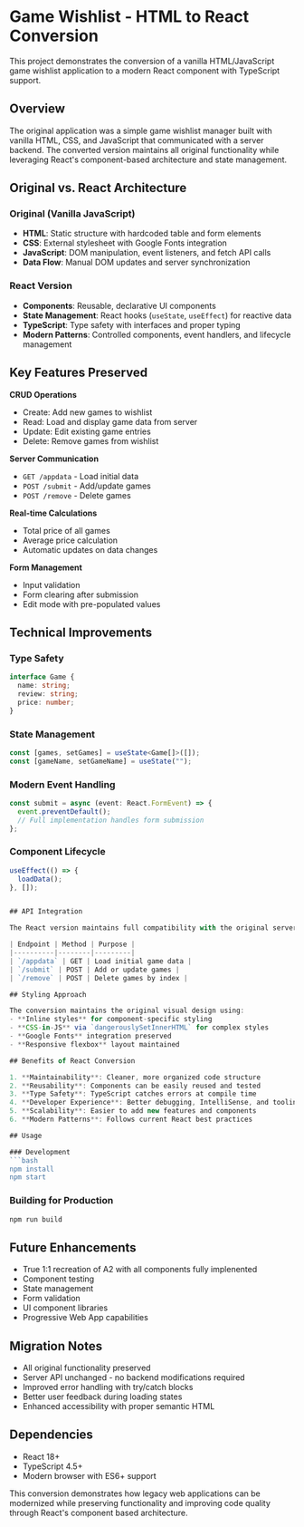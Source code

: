 # Game Wishlist - HTML to React Conversion

This project demonstrates the conversion of a vanilla HTML/JavaScript game wishlist application to a modern React component with TypeScript support.

## Overview

The original application was a simple game wishlist manager built with vanilla HTML, CSS, and JavaScript that communicated with a server backend. The converted version maintains all original functionality while leveraging React's component-based architecture and state management.

## Original vs. React Architecture

### Original (Vanilla JavaScript)
- **HTML**: Static structure with hardcoded table and form elements
- **CSS**: External stylesheet with Google Fonts integration
- **JavaScript**: DOM manipulation, event listeners, and fetch API calls
- **Data Flow**: Manual DOM updates and server synchronization

### React Version
- **Components**: Reusable, declarative UI components
- **State Management**: React hooks (`useState`, `useEffect`) for reactive data
- **TypeScript**: Type safety with interfaces and proper typing
- **Modern Patterns**: Controlled components, event handlers, and lifecycle management

## Key Features Preserved

**CRUD Operations**
- Create: Add new games to wishlist
- Read: Load and display game data from server
- Update: Edit existing game entries
- Delete: Remove games from wishlist

**Server Communication**
- `GET /appdata` - Load initial data
- `POST /submit` - Add/update games
- `POST /remove` - Delete games

**Real-time Calculations**
- Total price of all games
- Average price calculation
- Automatic updates on data changes

**Form Management**
- Input validation
- Form clearing after submission
- Edit mode with pre-populated values

## Technical Improvements

### Type Safety
```typescript
interface Game {
  name: string;
  review: string;
  price: number;
}
```

### State Management
```typescript
const [games, setGames] = useState<Game[]>([]);
const [gameName, setGameName] = useState("");

```

### Modern Event Handling
```typescript
const submit = async (event: React.FormEvent) => {
  event.preventDefault();
  // Full implementation handles form submission
};
```

### Component Lifecycle
```typescript
useEffect(() => {
  loadData();
}, []);


## API Integration

The React version maintains full compatibility with the original server endpoints:

| Endpoint | Method | Purpose |
|----------|--------|---------|
| `/appdata` | GET | Load initial game data |
| `/submit` | POST | Add or update games |
| `/remove` | POST | Delete games by index |

## Styling Approach

The conversion maintains the original visual design using:
- **Inline styles** for component-specific styling
- **CSS-in-JS** via `dangerouslySetInnerHTML` for complex styles
- **Google Fonts** integration preserved
- **Responsive flexbox** layout maintained

## Benefits of React Conversion

1. **Maintainability**: Cleaner, more organized code structure
2. **Reusability**: Components can be easily reused and tested
3. **Type Safety**: TypeScript catches errors at compile time
4. **Developer Experience**: Better debugging, IntelliSense, and tooling
5. **Scalability**: Easier to add new features and components
6. **Modern Patterns**: Follows current React best practices

## Usage

### Development
```bash
npm install
npm start
```

### Building for Production
```bash
npm run build
```

## Future Enhancements

- True 1:1 recreation of A2 with all components fully implenented
- Component testing
- State management 
- Form validation
- UI component libraries 
- Progressive Web App capabilities

## Migration Notes

- All original functionality preserved
- Server API unchanged - no backend modifications required
- Improved error handling with try/catch blocks
- Better user feedback during loading states
- Enhanced accessibility with proper semantic HTML

## Dependencies

- React 18+
- TypeScript 4.5+
- Modern browser with ES6+ support

This conversion demonstrates how legacy web applications can be modernized while preserving functionality and improving code quality through React's component based architecture.